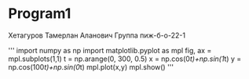 # Program1

Хетагуров Тамерлан Аланович
Группа пиж-б-о-22-1

'''
import numpy as np
import matplotlib.pyplot as mpl
fig, ax = mpl.subplots(1,1)
t = np.arange(0, 300, 0.5)
x = np.cos(0*t)+np.sin(1*t)
y = np.cos(100*t)+np.sin(0*t)
mpl.plot(x,y)
mpl.show()
'''
